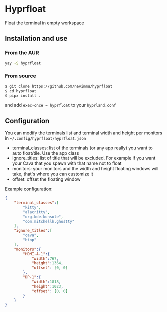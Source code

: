 # Hyprfloat

Float the terminal in empty workspace

## Installation and use

### From the AUR
```bash
yay -S hyprfloat
```

### From source
```bash
$ git clone https://github.com/nevimmu/hyprfloat
$ cd hyprfloat
$ pipx install .
```

and add `exec-once = hyprfloat` to your `hyprland.conf`

## Configuration
You can modify the terminals list and terminal width and height per monitors in `~/.config/hyprfloat/hyprfloat.json`

- terminal_classes: list of the terminals (or any app really) you want to auto float/tile. Use the app class
- ignore_titles: list of title that will be excluded. For example if you want your Cava that you spawn with that name not to float
- monitors: your monitors and the width and height floating windows will take, that's where you can customize it
 - offset: offset the floating window

Example configuration:
```json
{
	"terminal_classes":[
		"kitty",
		"alacritty",
		"org.kde.konsole",
		"com.mitchellh.ghostty"
	],
	"ignore_titles":[
		"cava",
		"btop"
	],
	"monitors":{
		"HDMI-A-1":{
			"width":767,
			"height":1364,
			"offset": [0, 0]
		},
		"DP-1":{
			"width":1818,
			"height":1023,
			"offset": [0, 0]
		}
	}
}
```